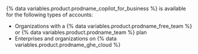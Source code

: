 {% data variables.product.prodname_copilot_for_business %} is available for the following types of accounts:

* Organizations with a {% data variables.product.prodname_free_team %} or {% data variables.product.prodname_team %} plan
* Enterprises and organizations on {% data variables.product.prodname_ghe_cloud %}
